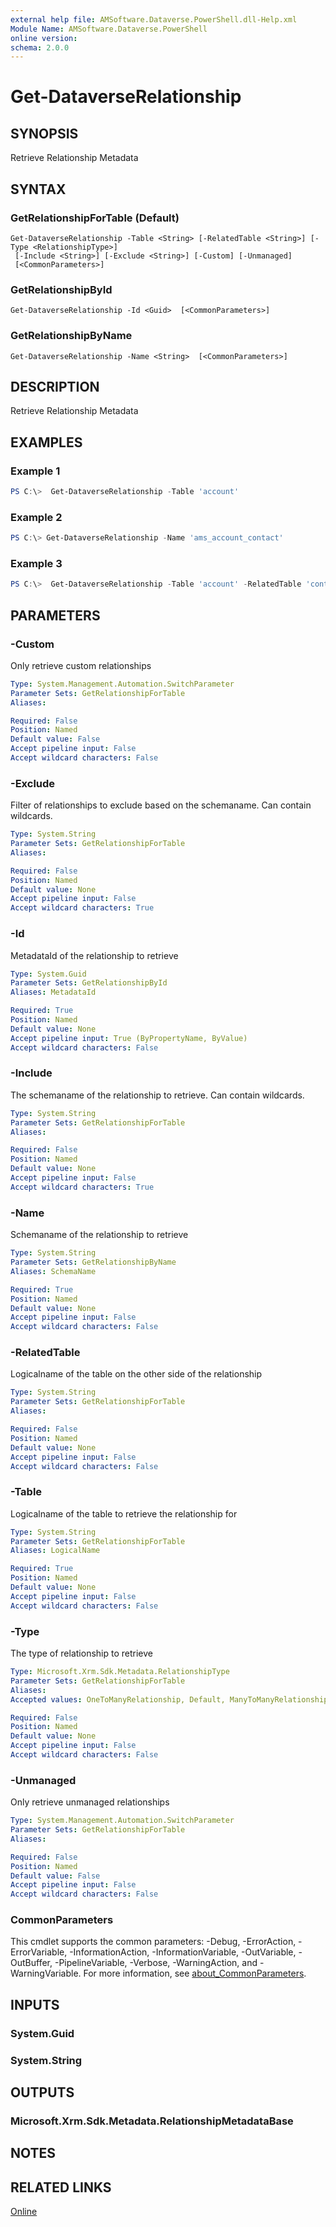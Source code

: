 ```yaml
---
external help file: AMSoftware.Dataverse.PowerShell.dll-Help.xml
Module Name: AMSoftware.Dataverse.PowerShell
online version:
schema: 2.0.0
---
```


# Get-DataverseRelationship

## SYNOPSIS
Retrieve Relationship Metadata

## SYNTAX

### GetRelationshipForTable (Default)
```
Get-DataverseRelationship -Table <String> [-RelatedTable <String>] [-Type <RelationshipType>]
 [-Include <String>] [-Exclude <String>] [-Custom] [-Unmanaged] 
 [<CommonParameters>]
```

### GetRelationshipById
```
Get-DataverseRelationship -Id <Guid>  [<CommonParameters>]
```

### GetRelationshipByName
```
Get-DataverseRelationship -Name <String>  [<CommonParameters>]
```

## DESCRIPTION
Retrieve Relationship Metadata

## EXAMPLES

### Example 1
```powershell
PS C:\>  Get-DataverseRelationship -Table 'account'
```

### Example 2
```powershell
PS C:\> Get-DataverseRelationship -Name 'ams_account_contact'
```

### Example 3
```powershell
PS C:\>  Get-DataverseRelationship -Table 'account' -RelatedTable 'contact'
```

## PARAMETERS

### -Custom
Only retrieve custom relationships

```yaml
Type: System.Management.Automation.SwitchParameter
Parameter Sets: GetRelationshipForTable
Aliases:

Required: False
Position: Named
Default value: False
Accept pipeline input: False
Accept wildcard characters: False
```

### -Exclude
Filter of relationships to exclude based on the schemaname. Can contain wildcards.

```yaml
Type: System.String
Parameter Sets: GetRelationshipForTable
Aliases:

Required: False
Position: Named
Default value: None
Accept pipeline input: False
Accept wildcard characters: True
```

### -Id
MetadataId of the relationship to retrieve

```yaml
Type: System.Guid
Parameter Sets: GetRelationshipById
Aliases: MetadataId

Required: True
Position: Named
Default value: None
Accept pipeline input: True (ByPropertyName, ByValue)
Accept wildcard characters: False
```

### -Include
The schemaname of the relationship to retrieve. Can contain wildcards.

```yaml
Type: System.String
Parameter Sets: GetRelationshipForTable
Aliases:

Required: False
Position: Named
Default value: None
Accept pipeline input: False
Accept wildcard characters: True
```

### -Name
Schemaname of the relationship to retrieve

```yaml
Type: System.String
Parameter Sets: GetRelationshipByName
Aliases: SchemaName

Required: True
Position: Named
Default value: None
Accept pipeline input: False
Accept wildcard characters: False
```

### -RelatedTable
Logicalname of the table on the other side of the relationship

```yaml
Type: System.String
Parameter Sets: GetRelationshipForTable
Aliases:

Required: False
Position: Named
Default value: None
Accept pipeline input: False
Accept wildcard characters: False
```

### -Table
Logicalname of the table to retrieve the relationship for

```yaml
Type: System.String
Parameter Sets: GetRelationshipForTable
Aliases: LogicalName

Required: True
Position: Named
Default value: None
Accept pipeline input: False
Accept wildcard characters: False
```

### -Type
The type of relationship to retrieve

```yaml
Type: Microsoft.Xrm.Sdk.Metadata.RelationshipType
Parameter Sets: GetRelationshipForTable
Aliases:
Accepted values: OneToManyRelationship, Default, ManyToManyRelationship

Required: False
Position: Named
Default value: None
Accept pipeline input: False
Accept wildcard characters: False
```

### -Unmanaged
Only retrieve unmanaged relationships

```yaml
Type: System.Management.Automation.SwitchParameter
Parameter Sets: GetRelationshipForTable
Aliases:

Required: False
Position: Named
Default value: False
Accept pipeline input: False
Accept wildcard characters: False
```

### CommonParameters
This cmdlet supports the common parameters: -Debug, -ErrorAction, -ErrorVariable, -InformationAction, -InformationVariable, -OutVariable, -OutBuffer, -PipelineVariable, -Verbose, -WarningAction, and -WarningVariable. For more information, see [about_CommonParameters](http://go.microsoft.com/fwlink/?LinkID=113216).

## INPUTS

### System.Guid
### System.String
## OUTPUTS

### Microsoft.Xrm.Sdk.Metadata.RelationshipMetadataBase
## NOTES

## RELATED LINKS

[Online](https://github.com/AMSoftwareNL/DataversePowershell/blob/main/docs/Get-DataverseRelationship.md)


